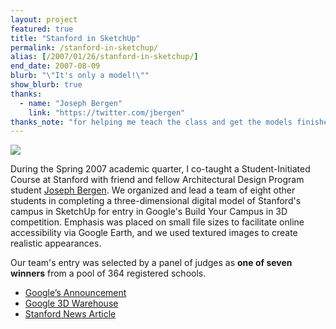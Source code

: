 ```yaml
---
layout: project
featured: true
title: "Stanford in SketchUp"
permalink: /stanford-in-sketchup/
alias: [/2007/01/26/stanford-in-sketchup/]
end_date: 2007-08-09
blurb: "\"It's only a model!\""
show_blurb: true
thanks:
  - name: "Joseph Bergen"
    link: "https://twitter.com/jbergen"
thanks_note: "for helping me teach the class and get the models finished."
---
```

![](/projects/google_earth.jpg)

During the Spring 2007 academic quarter, I co-taught a Student-Initiated Course at Stanford with friend and fellow Architectural Design Program student [Joseph Bergen][1]. We organized and lead a team of eight other students in completing a three-dimensional digital model of Stanford's campus in SketchUp for entry in Google's Build Your Campus in 3D competition. Emphasis was placed on small file sizes to facilitate online accessibility via Google Earth, and we used textured images to create realistic appearances.

Our team's entry was selected by a panel of judges as **one of seven winners** from a pool of 364 registered schools.

*   [Google&#8217;s Announcement][2]
*   [Google 3D Warehouse][3]
*   [Stanford News Article][4]

 [1]: https://twitter.com/jbergen
 [2]: http://sketchup.google.com/intl/en/competitions/previous/2007results.html
 [3]: http://sketchup.google.com/3dwarehouse/cldetails?mid=6e2fdd773553172ca220ec5661166ec7
 [4]: http://news-service.stanford.edu/news/2007/august22/google-082207.html
